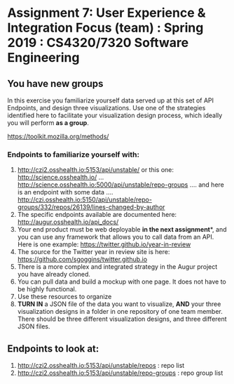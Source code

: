 # Assignment 7: User Experience & Integration Focus (team) : Spring 2019 : CS4320/7320 Software Engineering

## You have new groups
In this exercise you familiarize yourself data served up at this set of API Endpoints, and design three visualizations. Use one of the strategies identified here to facilitate your visualization design process, which ideally you will perform **as a group**. 

https://toolkit.mozilla.org/methods/

### Endpoints to familiarize yourself with:  
1. http://czi2.osshealth.io:5153/api/unstable/  or this one: http://science.osshealth.io/ ... http://science.osshealth.io:5000/api/unstable/repo-groups .... and here is an endpoint with some data .... http://czi.osshealth.io:5150/api/unstable/repo-groups/332/repos/26139/lines-changed-by-author  
2. The specific endpoints available are documented here: http://augur.osshealth.io/api_docs/
3. Your end product must be web deployable **in the next assignment***, and you can use any framework that allows you to call data from an API. Here is one example: https://twitter.github.io/year-in-review 
4. The source for the Twitter year in review site is here: https://github.com/sgoggins/twitter.github.io
5. There is a more complex and integrated strategy in the Augur project you have already cloned. 
6. You can pull data and build a mockup with one page. It does not have to be highly functional. 
7. Use these resources to organize 
8. **TURN IN** a JSON file of the data you want to visualize, **AND** your three visualization designs in a folder in one repository of one team member. There should be three different visualization designs, and three different JSON files. 

## Endpoints to look at: 
1. http://czi2.osshealth.io:5153/api/unstable/repos : repo list
2. http://czi2.osshealth.io:5153/api/unstable/repo-groups : repo group list 




